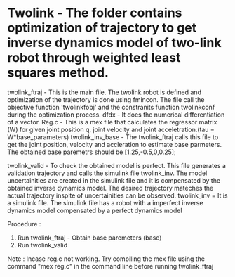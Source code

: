 # Twolink - The folder contains optimization of trajectory to get inverse dynamics model of two-link robot through weighted least squares method.
twolink_ftraj - This is the main file. The twolink robot is defined and optimization of the trajectory is done using fmincon. The file call the objective function 'twolinkfobj' and the constranits function twolinkconf during the optimization process. 
dfdx - It does the numerical differentiation of a vector.
Reg.c - This is a mex file that calculates the regressor matrix (W) for given joint position q, joint velocity and joint acceletration.(tau = W*base_parameters)
twolink_inv_base - The twolink_ftraj calls this file to get the joint position, velocity and accleration to estimate base parmeters. The obtained base paremetrs should be [1.25,-0.5,0,0.25];

twolink_valid - To check the obtained model is perfect. This file generates a validation trajectory and calls the simulink file twolink_inv. The model uncertainities are created in the simulink file and it is compensated by the obtained inverse dynamics model. The desired trajectory mateches the actual trajectory inspite of uncertainities can be observed.
twolink_inv = It is a simulink file.  The simulink file has a robot with a imperfect inverse dynamics model compensated by a perfect dynamics model 



Procedure : 
1. Run twolink_ftraj - Obtain base paremeters (base)
2. Run twolink_valid 


Note : Incase reg.c not working. Try compiling the mex file using the command "mex reg.c" in the command line before running twolink_ftraj
